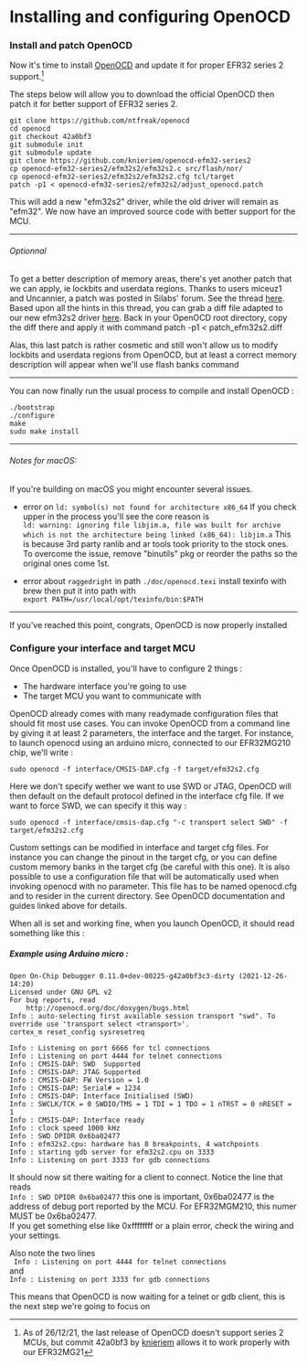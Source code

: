 # <a>Installing and configuring OpenOCD</a>
### Install and patch OpenOCD
Now it's time to install [OpenOCD](https://openocd.org) and update it for proper EFR32 series 2 support.[^1]

The steps below will allow you to download the official OpenOCD then patch it for better support of EFR32 series 2.  

```
git clone https://github.com/ntfreak/openocd
cd openocd
git checkout 42a0bf3
git submodule init  
git submodule update
git clone https://github.com/knieriem/openocd-efm32-series2
cp openocd-efm32-series2/efm32s2/efm32s2.c src/flash/nor/
cp openocd-efm32-series2/efm32s2/efm32s2.cfg tcl/target
patch -p1 < openocd-efm32-series2/efm32s2/adjust_openocd.patch
```
This will add a new "efm32s2" driver, while the old driver will remain as "efm32".
We now have an improved source code with better support for the MCU.


---
###### Optionnal

To get a better description of memory areas, there's yet another patch that we can apply, ie lockbits and userdata regions. Thanks to users miceuz1 and Uncannier, a patch was posted in Silabs' forum. See the thread [here](https://community.silabs.com/s/question/0D51M00007xeK8ySAE/efm32-developmentdebug-on-raspberry-pi). Based upon all the hints in this thread, you can grab a diff file adapted to our new efm32s2 driver [here](patch_efm32s2.diff). Back in your OpenOCD root directory, copy the diff there and apply it with command
patch -p1 < patch_efm32s2.diff

Alas, this last patch is rather cosmetic and still won't allow us to modify lockbits and userdata regions from OpenOCD, but at least a correct memory description will appear when we'll use flash banks command

---

You can now finally run the usual process to compile and install OpenOCD :

```
./bootstrap
./configure
make
sudo make install
```
---

###### Notes for macOS:
If you're building on macOS you might encounter several issues.

* error on `ld: symbol(s) not found for architecture x86_64`
If you check upper in the process you'll see the core reason is  
`ld: warning: ignoring file libjim.a, file was built for archive which is not the architecture being linked (x86_64): libjim.a`
This is because 3rd party ranlib and ar tools took priority to the stock ones.  
To overcome the issue, remove "binutils" pkg or reorder the paths so the original ones come 1st.

* error about `raggedright` in path `./doc/openocd.texi`
install texinfo with brew then put it into path with  
`export PATH=/usr/local/opt/texinfo/bin:$PATH`

---

If you've reached this point, congrats, OpenOCD is now properly installed

### Configure your interface and target MCU
Once OpenOCD is installed, you'll have to configure 2 things :

* The hardware interface you're going to use
* The target MCU you want to communicate with

OpenOCD already comes with many readymade configuration files that should fit most use cases.
You can invoke OpenOCD from a command line by giving it at least 2 parameters, the interface and the target.
For instance, to launch openocd using an arduino micro, connected to our EFR32MG210 chip, we'll write :  
```
sudo openocd -f interface/CMSIS-DAP.cfg -f target/efm32s2.cfg
```
Here we don't specify wether we want to use SWD or JTAG, OpenOCD will then default on the default protocol defined in the interface cfg file.
If we want to force SWD, we can specify it this way :
```
sudo openocd -f interface/cmsis-dap.cfg "-c transport select SWD" -f target/efm32s2.cfg
```

Custom settings can be modified in interface and target cfg files.
For instance you can change the pinout in the target cfg, or you can define custom memory banks in the target cfg (be careful with this one).
It is also possible to use a configuration file that will be automatically used when invoking openocd with no parameter. This file has to be named openocd.cfg and to resider in the current directory. See OpenOCD documentation and guides linked above for details.




When all is set and working fine, when you launch OpenOCD, it should read something like this :

##### Example using Arduino micro :

```
Open On-Chip Debugger 0.11.0+dev-00225-g42a0bf3c3-dirty (2021-12-26-14:20)
Licensed under GNU GPL v2
For bug reports, read
	http://openocd.org/doc/doxygen/bugs.html
Info : auto-selecting first available session transport "swd". To override use 'transport select <transport>'.
cortex_m reset_config sysresetreq

Info : Listening on port 6666 for tcl connections
Info : Listening on port 4444 for telnet connections
Info : CMSIS-DAP: SWD  Supported
Info : CMSIS-DAP: JTAG Supported
Info : CMSIS-DAP: FW Version = 1.0
Info : CMSIS-DAP: Serial# = 1234
Info : CMSIS-DAP: Interface Initialised (SWD)
Info : SWCLK/TCK = 0 SWDIO/TMS = 1 TDI = 1 TDO = 1 nTRST = 0 nRESET = 1
Info : CMSIS-DAP: Interface ready
Info : clock speed 1000 kHz
Info : SWD DPIDR 0x6ba02477
Info : efm32s2.cpu: hardware has 8 breakpoints, 4 watchpoints
Info : starting gdb server for efm32s2.cpu on 3333
Info : Listening on port 3333 for gdb connections
```
It should now sit there waiting for a client to connect.
Notice the line that reads  
`Info : SWD DPIDR 0x6ba02477`
this one is important, 0x6ba02477 is the address of debug port reported by the MCU.
For EFR32MGM210, this numer MUST be 0x6ba02477.  
If you get something else like 0xffffffff or a plain error, check the wiring and your settings.

Also note the two lines  
` Info : Listening on port 4444 for telnet connections`  
and  
`Info : Listening on port 3333 for gdb connections`

This means that OpenOCD is now waiting for a telnet or gdb client, this is the next step we're going to focus on

[^1]: As of 26/12/21, the last release of OpenOCD doesn't support series 2 MCUs, but commit 42a0bf3 by [knieriem](https://github.com/knieriem/openocd-efm32-series2) allows it to work properly with our EFR32MG21
